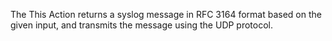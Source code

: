 The This Action returns a syslog message in RFC 3164 format based on the given input,
and transmits the message using the UDP protocol.
